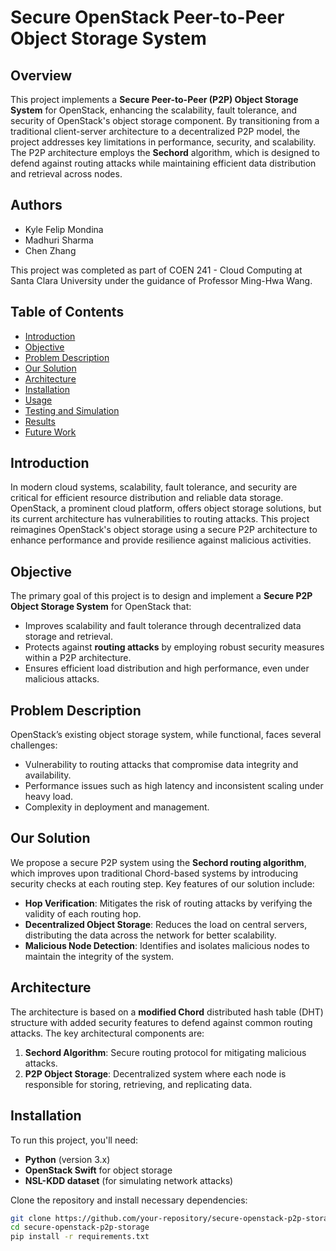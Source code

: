 # Secure OpenStack Peer-to-Peer Object Storage System

## Overview

This project implements a **Secure Peer-to-Peer (P2P) Object Storage System** for OpenStack, enhancing the scalability, fault tolerance, and security of OpenStack's object storage component. By transitioning from a traditional client-server architecture to a decentralized P2P model, the project addresses key limitations in performance, security, and scalability. The P2P architecture employs the **Sechord** algorithm, which is designed to defend against routing attacks while maintaining efficient data distribution and retrieval across nodes.

## Authors

- Kyle Felip Mondina
- Madhuri Sharma
- Chen Zhang

This project was completed as part of COEN 241 - Cloud Computing at Santa Clara University under the guidance of Professor Ming-Hwa Wang.

## Table of Contents

- [Introduction](#introduction)
- [Objective](#objective)
- [Problem Description](#problem-description)
- [Our Solution](#our-solution)
- [Architecture](#architecture)
- [Installation](#installation)
- [Usage](#usage)
- [Testing and Simulation](#testing-and-simulation)
- [Results](#results)
- [Future Work](#future-work)

## Introduction

In modern cloud systems, scalability, fault tolerance, and security are critical for efficient resource distribution and reliable data storage. OpenStack, a prominent cloud platform, offers object storage solutions, but its current architecture has vulnerabilities to routing attacks. This project reimagines OpenStack's object storage using a secure P2P architecture to enhance performance and provide resilience against malicious activities.

## Objective

The primary goal of this project is to design and implement a **Secure P2P Object Storage System** for OpenStack that:

- Improves scalability and fault tolerance through decentralized data storage and retrieval.
- Protects against **routing attacks** by employing robust security measures within a P2P architecture.
- Ensures efficient load distribution and high performance, even under malicious attacks.

## Problem Description

OpenStack’s existing object storage system, while functional, faces several challenges:
- Vulnerability to routing attacks that compromise data integrity and availability.
- Performance issues such as high latency and inconsistent scaling under heavy load.
- Complexity in deployment and management.
  
## Our Solution

We propose a secure P2P system using the **Sechord routing algorithm**, which improves upon traditional Chord-based systems by introducing security checks at each routing step. Key features of our solution include:
- **Hop Verification**: Mitigates the risk of routing attacks by verifying the validity of each routing hop.
- **Decentralized Object Storage**: Reduces the load on central servers, distributing the data across the network for better scalability.
- **Malicious Node Detection**: Identifies and isolates malicious nodes to maintain the integrity of the system.

## Architecture

The architecture is based on a **modified Chord** distributed hash table (DHT) structure with added security features to defend against common routing attacks. The key architectural components are:
1. **Sechord Algorithm**: Secure routing protocol for mitigating malicious attacks.
2. **P2P Object Storage**: Decentralized system where each node is responsible for storing, retrieving, and replicating data.

## Installation

To run this project, you'll need:

- **Python** (version 3.x)
- **OpenStack Swift** for object storage
- **NSL-KDD dataset** (for simulating network attacks)

Clone the repository and install necessary dependencies:

```bash
git clone https://github.com/your-repository/secure-openstack-p2p-storage.git
cd secure-openstack-p2p-storage
pip install -r requirements.txt
